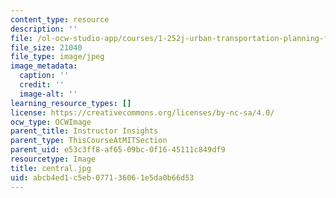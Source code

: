 ```yaml
---
content_type: resource
description: ''
file: /ol-ocw-studio-app/courses/1-252j-urban-transportation-planning-fall-2016/abcb4ed1c5eb077136061e5da0b66d53_central.jpg
file_size: 21040
file_type: image/jpeg
image_metadata:
  caption: ''
  credit: ''
  image-alt: ''
learning_resource_types: []
license: https://creativecommons.org/licenses/by-nc-sa/4.0/
ocw_type: OCWImage
parent_title: Instructor Insights
parent_type: ThisCourseAtMITSection
parent_uid: e53c3ff8-af65-09bc-0f16-45111c849df9
resourcetype: Image
title: central.jpg
uid: abcb4ed1-c5eb-0771-3606-1e5da0b66d53
---
```

